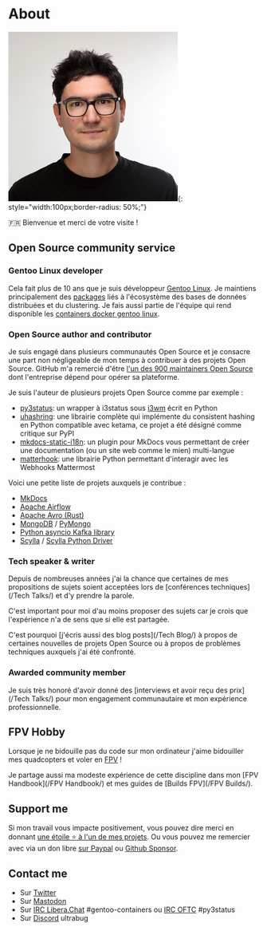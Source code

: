 # About

![ultrabug](assets/images/aj.jpg){: style="width:100px;border-radius: 50%;"}

:fr: Bienvenue et merci de votre visite !

## Open Source community service

### Gentoo Linux developer

Cela fait plus de 10 ans que je suis développeur [Gentoo Linux](https://gentoo.org). Je maintiens principalement des [packages](https://packages.gentoo.org/maintainer/ultrabug@gentoo.org) liés à l'écosystème des bases de données distribuées et du clustering. Je fais aussi partie de l'équipe qui rend disponible les [containers docker gentoo linux](https://hub.docker.com/orgs/gentoo).

### Open Source author and contributor

Je suis engagé dans plusieurs communautés Open Source et je consacre une part non négligeable de mon temps à contribuer à des projets Open Source. GitHub m'a remercié d'être [l'un des 900 maintainers Open Source](https://github.blog/2022-06-24-thank-you-to-our-maintainers/) dont l'entreprise dépend pour opérer sa plateforme.

Je suis l'auteur de plusieurs projets Open Source comme par exemple :

- [py3status](https://github.com/ultrabug/py3status): un wrapper à i3status sous [i3wm](https://i3wm.org/) écrit en Python
- [uhashring](https://github.com/ultrabug/uhashring): une librairie complète qui implémente du consistent hashing en Python compatible avec ketama, ce projet a été désigné comme critique sur PyPI
- [mkdocs-static-i18n](https://github.com/ultrabug/mkdocs-static-i18n): un plugin pour MkDocs vous permettant de créer une documentation (ou un site web comme le mien) multi-langue
- [matterhook](https://github.com/numberly/matterhook): une librairie Python permettant d'interagir avec les Webhooks Mattermost

Voici une petite liste de projets auxquels je contribue :

- [MkDocs](https://github.com/mkdocs/mkdocs)
- [Apache Airflow](https://github.com/apache/airflow)
- [Apache Avro (Rust)](https://github.com/apache/avro)
- [MongoDB](https://github.com/mongodb/mongo) / [PyMongo](https://github.com/mongodb/mongo-python-driver)
- [Python asyncio Kafka library](https://github.com/aio-libs/aiokafka)
- [Scylla](https://github.com/scylladb/scylla) / [Scylla Python Driver](https://github.com/scylladb/python-driver)

### Tech speaker & writer

Depuis de nombreuses années j'ai la chance que certaines de mes propositions de sujets soient acceptées lors de [conférences techniques](/Tech Talks/) et d'y prendre la parole.

C'est important pour moi d'au moins proposer des sujets car je crois que l'expérience n'a de sens que si elle est partagée.

C'est pourquoi [j'écris aussi des blog posts](/Tech Blog/) à propos de certaines nouvelles de projets Open Source ou à propos de problèmes techniques auxquels j'ai été confronté.

### Awarded community member

Je suis très honoré d'avoir donné des [interviews et avoir reçu des prix](/Tech Talks/) pour mon engagement communautaire et mon expérience professionnelle.

## FPV Hobby

Lorsque je ne bidouille pas du code sur mon ordinateur j'aime bidouiller mes quadcopters et voler en [FPV](https://fr.wikipedia.org/wiki/Pilotage_en_immersion) !

Je partage aussi ma modeste expérience de cette discipline dans mon [FPV Handbook](/FPV Handbook/) et mes guides de [Builds FPV](/FPV Builds/).

## Support me

Si mon travail vous impacte positivement, vous pouvez dire merci en donnant [une étoile :star: à l'un de mes projets](https://github.com/ultrabug).
Ou vous pouvez me remercier avec via un don libre [sur Paypal](https://paypal.me/alexysjacob1) ou [Github Sponsor](https://github.com/sponsors/ultrabug).

## Contact me

- Sur [Twitter](https://twitter.com/ultrabug)
- Sur [Mastodon](https://mastodon.social/@ultrabug)
- Sur [IRC Libera.Chat](https://libera.chat/) #gentoo-containers ou [IRC OFTC](https://www.oftc.net/) #py3status
- Sur [Discord](https://discord.com/) ultrabug
